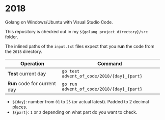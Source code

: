 # 2018

Golang on Windows/Ubuntu with Visual Studio Code.

This repository is checked out in my `${golang_project_directory}/src` folder.

The inlined paths of the `input.txt` files expect that you **run** the code from the `2018` directory.

Operation | Command
---- | ----
**Test** current day | `go test advent_of_code/2018/{day}_{part}`
**Run** code for current day | `go run advent_of_code/2018/{day}_{part}`

* `${day}`: number from `01` to `25` (or actual latest). Padded to 2 decimal places.
* `${part}`: `1` or `2` depending on what part do you want to check.